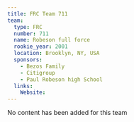 ```yaml
---
title: FRC Team 711
team:
  type: FRC
  number: 711
  name: Robeson full force
  rookie_year: 2001
  location: Brooklyn, NY, USA
  sponsors:
    - Bezos Family
    - Citigroup
    - Paul Robeson high School
  links:
    Website: 
---
```

No content has been added for this team